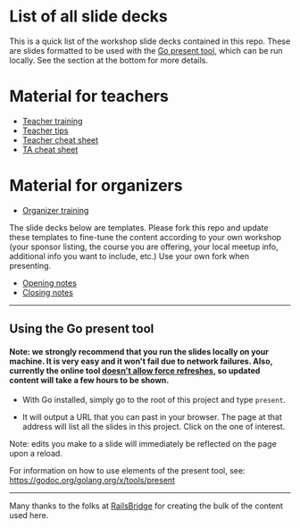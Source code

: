 # List of all slide decks

This is a quick list of the workshop slide decks contained in this repo. These are slides formatted to be used with the [Go present tool](https://godoc.org/golang.org/x/tools/present), which can be run locally. See the section at the bottom for more details.

# Material for teachers

- [Teacher training](http://go-talks.appspot.com/github.com/gobridge/workshop-material/teacher-training.slide)
- [Teacher tips](http://go-talks.appspot.com/github.com/gobridge/workshop-material/teacher-tips.slide)
- [Teacher cheat sheet](http://go-talks.appspot.com/github.com/gobridge/workshop-material/teacher-cheat-sheet.slide)
- [TA cheat sheet](http://go-talks.appspot.com/github.com/gobridge/workshop-material/ta-cheat-sheet.slide)

# Material for organizers

- [Organizer training](http://go-talks.appspot.com/github.com/gobridge/workshop-material/organizer-training.slide)

The slide decks below are templates. Please fork this repo and update these templates to fine-tune the content according to your own workshop (your sponsor listing, the course you are offering, your local meetup info, additional info you want to include, etc.) Use your own fork when presenting.

- [Opening notes](http://go-talks.appspot.com/github.com/gobridge/workshop-material/organizer-welcome.slide)
- [Closing notes](http://go-talks.appspot.com/github.com/gobridge/workshop-material/organizer-closing.slide)

---
## Using the Go present tool

#### Note: we strongly recommend that you run the slides locally on your machine. It is very easy and it won't fail due to network failures. Also, currently the online tool [doesn't allow force refreshes](https://github.com/golang/gddo/issues/281), so updated content will take a few hours to be shown.

- With Go installed, simply go to the root of this project and type ```present```.

- It will output a URL that you can past in your browser. The page at that address will list all the slides in this project. Click on the one of interest.

Note: edits you make to a slide will immediately be reflected on the page upon a reload.

For information on how to use elements of the present tool, see: https://godoc.org/golang.org/x/tools/present

---
Many thanks to the folks at [RailsBridge](https://github.com/railsbridge/docs) for creating the bulk of the content used here.
